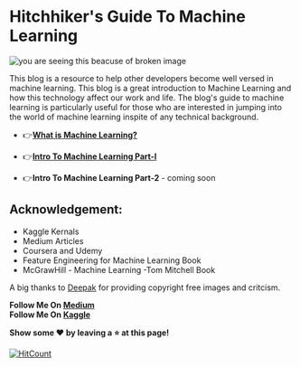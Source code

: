 # Hitchhiker's Guide To Machine Learning

![you are seeing this beacuse of broken image](https://github.com/aryanc55/hitchhikersGuideToMachineLearning/blob/master/assests/push1.webp)

This blog is a resource to help other developers become well versed in machine learning.
This blog is a great introduction to Machine Learning and how this technology affect our work and life. The blog's guide to machine learning is particularly useful for those who are interested in jumping into the world of machine learning inspite of any technical background.


 - :point_right:[**What is Machine Learning?**](https://medium.com/@aryanc55/what-is-machine-learning-60ec74f85d7)
 
 - :point_right:[**Intro To Machine Learning Part-I**](https://medium.com/@aryanc55/intro-to-machine-learning-part-1-byaryan-e76b4b4248bb)
 - :point_right:**Intro To Machine Learning Part-2** - coming soon
 
 
 
 




## Acknowledgement:
-  Kaggle Kernals
-  Medium Articles
-  Coursera and Udemy
-  Feature Engineering for Machine Learning Book
-  McGrawHill - Machine Learning -Tom Mitchell Book


 A big thanks to [Deepak](https://www.behance.net/deepakchaurasia) for providing copyright free images and critcism.




**Follow Me On [Medium](https://medium.com/@aryanc55)** </br>
**Follow Me On [Kaggle](https://www.kaggle.com/aryanc55)** </br>



**Show some :heart: by leaving a :star: at this page!** 

[![HitCount](http://hits.dwyl.com/aryanc55/https://githubcom/aryanc55/hitchhikersGuideToMachineLearning.svg)](http://hits.dwyl.com/aryanc55/https://githubcom/aryanc55/hitchhikersGuideToMachineLearning)
